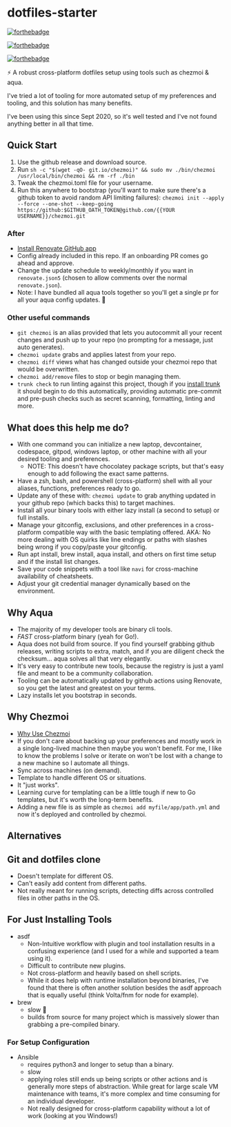 # dotfiles-starter

[![forthebadge](https://forthebadge.com/images/badges/gluten-free.svg)](https://forthebadge.com)

[![forthebadge](https://forthebadge.com/images/badges/uses-badges.svg)](https://forthebadge.com)

[![forthebadge](https://forthebadge.com/images/badges/contains-tasty-spaghetti-code.svg)](https://forthebadge.com)

⚡ A robust cross-platform dotfiles setup using tools such as chezmoi & aqua.

I've tried a lot of tooling for more automated setup of my preferences and tooling, and this solution has many benefits.

I've been using this since Sept 2020, so it's well tested and I've not found anything better in all that time.

## Quick Start

1. Use the github release and download source.
1. Run `sh -c "$(wget -qO- git.io/chezmoi)" && sudo mv ./bin/chezmoi /usr/local/bin/chezmoi && rm -rf ./bin`
1. Tweak the chezmoi.toml file for your username.
1. Run this anywhere to bootstrap (you'll want to make sure there's a github token to avoid random API limiting failures):
   `chezmoi init --apply --force --one-shot --keep-going https://github:$GITHUB_OATH_TOKEN@github.com/{{YOUR USERNAME}}/chezmoi.git`

### After

- [Install Renovate GitHub app](https://github.com/marketplace/renovate)
- Config already included in this repo.
  If an onboarding PR comes go ahead and approve.
- Change the update schedule to weekly/monthly if you want in `renovate.json5` (chosen to allow comments over the normal `renovate.json`).
- Note: I have bundled all aqua tools together so you'll get a single pr for all your aqua config updates. 🎉

### Other useful commands

- `git chezmoi` is an alias provided that lets you autocommit all your recent changes and push up to your repo (no prompting for a message, just auto generates).
- `chezmoi update` grabs and applies latest from your repo.
- `chezmoi diff` views what has changed outside your chezmoi repo that would be overwritten.
- `chezmoi add/remove` files to stop or begin managing them.
- `trunk check` to run linting against this project, though if you [install trunk](https://trunk.io/) it should begin to do this automatically, providing automatic pre-commit and pre-push checks such as secret scanning, formatting, linting and more.

## What does this help me do?

- With one command you can initialize a new laptop, devcontainer, codespace, gitpod, windows laptop, or other machine with all your desired tooling and preferences.
  - NOTE: This doesn't have chocolatey package scripts, but that's easy enough to add following the exact same patterns.
- Have a zsh, bash, and powershell (cross-platform) shell with all your aliases, functions, preferences ready to go.
- Update any of these with: `chezmoi update` to grab anything updated in your github repo (which backs this) to target machines.
- Install all your binary tools with either lazy install (a second to setup) or full installs.
- Manage your gitconfig, exclusions, and other preferences in a cross-platform compatible way with the basic templating offered.
  AKA: No more dealing with OS quirks like line endings or paths with slashes being wrong if you copy/paste your gitconfig.
- Run apt install, brew install, aqua install, and others on first time setup and if the install list changes.
- Save your code snippets with a tool like `navi` for cross-machine availability of cheatsheets.
- Adjust your git credential manager dynamically based on the environment.

## Why Aqua

- The majority of my developer tools are binary cli tools.
- _FAST_ cross-platform binary (yeah for Go!).
- Aqua does not build from source.
  If you find yourself grabbing github releases, writing scripts to extra, match, and if you are diligent check the checksum... aqua solves all that very elegantly.
- It's very easy to contribute new tools, because the registry is just a yaml file and meant to be a community collaboration.
- Tooling can be automatically updated by github actions using Renovate, so you get the latest and greatest on your terms.
- Lazy installs let you bootstrap in seconds.

## Why Chezmoi

- [Why Use Chezmoi](https://www.chezmoi.io/why-use-chezmoi/)
- If you don't care about backing up your preferences and mostly work in a single long-lived machine then maybe you won't benefit.
  For me, I like to know the problems I solve or iterate on won't be lost with a change to a new machine so I automate all things.
- Sync across machines (on demand).
- Template to handle different OS or situations.
- It "just works".
- Learning curve for templating can be a little tough if new to Go templates, but it's worth the long-term benefits.
- Adding a new file is as simple as `chezmoi add myfile/app/path.yml` and now it's deployed and controlled by chezmoi.

## Alternatives

## Git and dotfiles clone

- Doesn't template for different OS.
- Can't easily add content from different paths.
- Not really meant for running scripts, detecting diffs across controlled files in other paths in the OS.

## For Just Installing Tools

- asdf
  - Non-Intuitive workflow with plugin and tool installation results in a confusing experience (and I used for a while and supported a team using it).
  - Difficult to contribute new plugins.
  - Not cross-platform and heavily based on shell scripts.
  - While it does help with runtime installation beyond binaries, I've found that there is often another solution besides the asdf approach that is equally useful (think Volta/fnm for node for example).
- brew
  - slow 🐌
  - builds from source for many project which is massively slower than grabbing a pre-compiled binary.

### For Setup Configuration

- Ansible
  - requires python3 and longer to setup than a binary.
  - slow
  - applying roles still ends up being scripts or other actions and is generally more steps of abstraction.
    While great for large scale VM maintenance with teams, it's more complex and time consuming for an individual developer.
  - Not really designed for cross-platform capability without a lot of work (looking at you Windows!)
